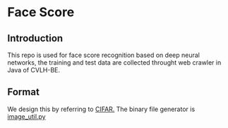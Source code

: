 # Face Score

## Introduction
This repo is used for face score recognition based on deep neural networks, the training and test data are collected throught web crawler in Java of CVLH-BE.
 
## Format
We design this by referring to [CIFAR.](http://www.cs.toronto.edu/~kriz/cifar.html)
The binary file generator is [image_util.py](../util/image_util.py)